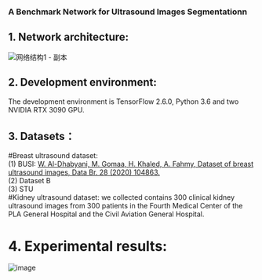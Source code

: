 ###  A Benchmark Network for Ultrasound Images Segmentationn

## 1. Network architecture:

![网络结构1 - 副本](https://user-images.githubusercontent.com/52651150/189247540-39120ef8-e3fc-4098-83ce-4dedd639fc83.png)

## 2. Development environment:


The development environment is TensorFlow 2.6.0, Python 3.6 and two NVIDIA RTX 3090 GPU.
	
## 3. Datasets：
#Breast ultrasound dataset:  
(1) BUSI: [W. Al-Dhabyani, M. Gomaa, H. Khaled, A. Fahmy, Dataset of breast ultrasound images, Data Br. 28 (2020) 104863.](https://doi.org/10.1016/j.dib.2019.104863)  
(2) Dataset B  
(3) STU   
#Kidney ultrasound dataset: 
   we collected contains 300 clinical kidney ultrasound images from 300 patients in the Fourth Medical Center of the PLA General Hospital and the Civil Aviation General Hospital.
	
# 4. Experimental results:

![image](https://user-images.githubusercontent.com/52651150/155665126-cc47a596-9b8d-4c44-bc8f-081b88322194.png)

